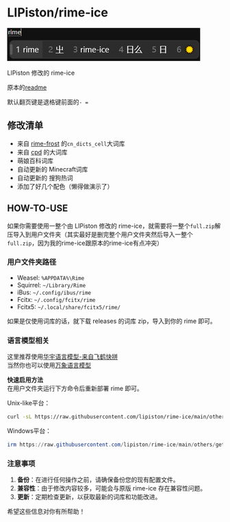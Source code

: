 # LIPiston/rime-ice 
![alt text](others/demo-lipiston.png)

LIPiston 修改的 rime-ice  

原本的[readme](README-original.md)

默认翻页键是退格键前面的`- =`

## 修改清单  

- 来自 [rime-frost](https://github.com/gaboolic/rime-frost) 的`cn_dicts_cell`大词库
- 来自 [cpd](https://github.com/wuhgit/CustomPinyinDictionary) 的大词库
- 萌娘百科词库
- 自动更新的 Minecraft词库
- 自动更新的 搜狗热词
- 添加了好几个配色（懒得做演示了）

## HOW-TO-USE

如果你需要使用一整个由 LIPiston 修改的 rime-ice，就需要将一整个`full.zip`解压导入到用户文件夹（其实最好是删完整个用户文件夹然后导入一整个`full.zip`，因为我的rime-ice跟原本的rime-ice有点冲突）

### 用户文件夹路径

- Weasel: `%APPDATA%\Rime`
- Squirrel: `~/Library/Rime`
- iBus: `~/.config/ibus/rime`
- Fcitx: `~/.config/fcitx/rime`
- Fcitx5: `~/.local/share/fcitx5/rime/`

如果是仅使用词库的话，就下载 releases 的词库 zip，导入到你的 rime 即可。

### 语言模型相关

这里推荐使用[华宇语言模型-来自飞鹤快拼](https://github.com/boomker/rime-fast-xhup/releases/tag/v1.0.0)  
当然你也可以使用[万象语言模型](https://github.com/amzxyz/RIME-LMDG/releases/tag/LTS)

**快速启用方法**  
在用户文件夹运行下方命令后重新部署 rime 即可。

Unix-like平台：  
```bash
curl -sL https://raw.githubusercontent.com/lipiston/rime-ice/main/others/get-grammar-bash.sh | bash
```

Windows平台：  
```PowerShell
irm https://raw.githubusercontent.com/lipiston/rime-ice/main/others/get-grammar-powershell.ps1 | iex
```

### 注意事项

1. **备份**：在进行任何操作之前，请确保备份您的现有配置文件。
2. **兼容性**：由于修改内容较多，可能会与原版 rime-ice 存在兼容性问题。
3. **更新**：定期检查更新，以获取最新的词库和功能改进。

希望这些信息对你有所帮助！
